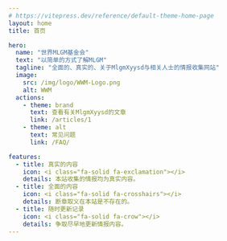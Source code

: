 ```yaml
---
# https://vitepress.dev/reference/default-theme-home-page
layout: home
title: 首页

hero:
  name: "世界MLGM基金会"
  text: "以简单的方式了解MLGM"
  tagline: "全面的、真实的、关于MlgmXyysd与相关人士的情报收集网站"
  image:
    src: /img/logo/WWM-Logo.png
    alt: WWM
  actions:
    - theme: brand
      text: 查看有关MlgmXyysd的文章
      link: /articles/1
    - theme: alt
      text: 常见问题
      link: /FAQ/

features:
  - title: 真实的内容
    icon: <i class="fa-solid fa-exclamation"></i>
    details: 本站收集的情报均为真实内容。
  - title: 全面的内容
    icon: <i class="fa-solid fa-crosshairs"></i>
    details: 断章取义在本站是不存在的。
  - title: 随时更新记录
    icon: <i class="fa-solid fa-crow"></i>
    details: 争取尽早地更新情报内容。
---
```


